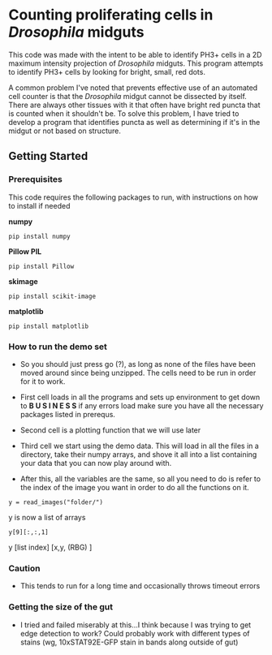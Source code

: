 
# Counting proliferating cells in *Drosophila* midguts 

This code was made with the intent to be able to identify PH3+ cells in a 2D maximum intensity projection of *Drosophila* midguts. This program attempts to identify PH3+ cells by looking for bright, small, red dots.

A common problem I've noted that prevents effective use of an automated cell counter is that the *Drosophila* midgut cannot be dissected by itself. There are always other tissues with it that often have bright red puncta that is counted when it shouldn't be. To solve this problem, I have tried to develop a program that identifies puncta as well as determining if it's in the midgut or not based on structure.

## Getting Started

### Prerequisites

This code requires the following packages to run, with instructions on how to install if needed

**numpy**

`pip install numpy`

**Pillow PIL**

`pip install Pillow`

**skimage**

`pip install scikit-image`


**matplotlib**

`pip install matplotlib`


### How to run the demo set

* So you should just press go (?), as long as none of the files have been moved around since being unzipped. The cells need to be run in order for it to work.

* First cell loads in all the programs and sets up environment to get down to **B U S I N E S S** if any errors load make sure you have all the necessary packages listed in prerequs.

* Second cell is a plotting function that we will use later

* Third cell we start using the demo data. This will load in all the files in a directory, take their numpy arrays, and shove it all into a list containing your data that you can now play around with.

* After this, all the variables are the same, so all you need to do is refer to the index of the image you want in order to do all the functions on it.

`y = read_images("folder/")`

y is now a list of arrays

`y[9][:,:,1]` 

y [list index] [x,y, (RBG) ]

### Caution

* This tends to run for a long time and occasionally throws timeout errors

### Getting the size of the gut

* I tried and failed miserably at this...I think because I was trying to get edge detection to work? Could probably work with different types of stains (wg, 10xSTAT92E-GFP stain in bands along outside of gut)


```python

```
